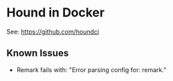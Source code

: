 # Hound in Docker

See: https://github.com/houndci

## Known Issues

- Remark fails with: "Error parsing config for: remark."
